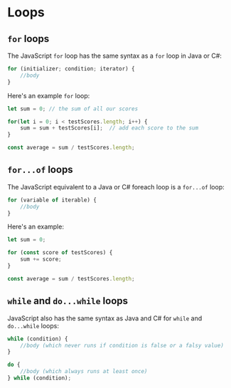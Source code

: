 # Loops

## `for` loops

The JavaScript `for` loop has the same syntax as a `for` loop in Java or C#:

```js
for (initializer; condition; iterator) {
    //body
}
```

Here's an example `for` loop:

```js
let sum = 0; // the sum of all our scores

for(let i = 0; i < testScores.length; i++) {
    sum = sum + testScores[i];  // add each score to the sum
}

const average = sum / testScores.length;
```

## `for...of` loops

The JavaScript equivalent to a Java or C# foreach loop is a `for...of` loop:

```js
for (variable of iterable) {
    //body
}
```

Here's an example:

```js
let sum = 0;

for (const score of testScores) {
    sum += score;
}

const average = sum / testScores.length;
```

## `while` and `do...while` loops

JavaScript also has the same syntax as Java and C# for `while` and `do...while` loops:

```js
while (condition) {
    //body (which never runs if condition is false or a falsy value)
}

do {
    //body (which always runs at least once)
} while (condition);
```